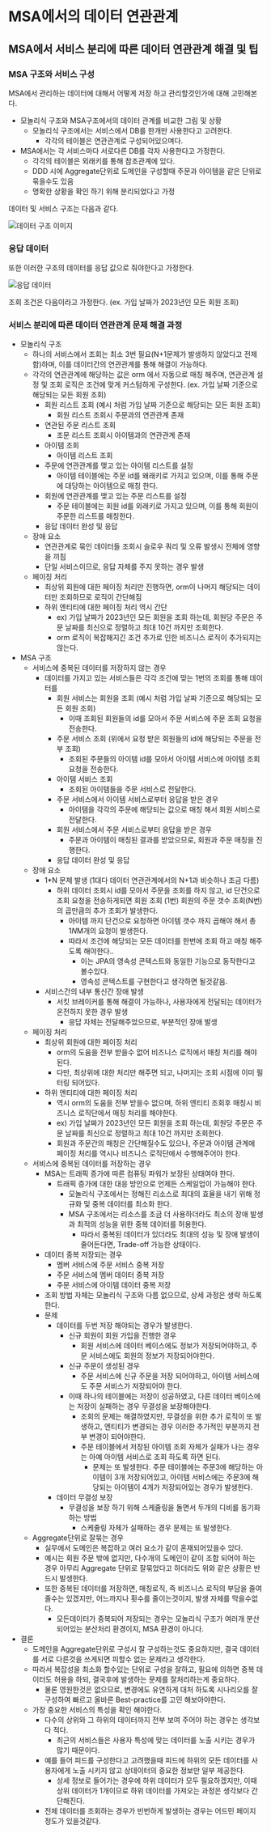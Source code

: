 # MSA에서의 데이터 연관관계

## MSA에서 서비스 분리에 따른 데이터 연관관계 해결 및 팁

### MSA 구조와 서비스 구성

MSA에서 관리하는 데이터에 대해서 어떻게 저장 하고 관리할것인가에 대해 고민해본다.  

- 모놀리식 구조와 MSA구조에서의 데이터 관계를 비교한 그림 및 상황  
    - 모놀리식 구조에서는 서비스에서 DB를 한개만 사용한다고 고려한다.  
        - 각각의 테이블은 연관관계로 구성되어있으며다.  
- MSA에서는 각 서비스마다 서로다른 DB를 각자 사용한다고 가정한다.  
    - 각각의 테이블은 외래키를 통해 참조관계에 있다.  
    - DDD 시에 Aggregate단위로 도메인을 구성할때 주문과 아이템을 같은 단위로 묶을수도 있음  
    - 명확한 상황을 확인 하기 위해 분리되었다고 가정  

데이터 및 서비스 구조는 다음과 같다.

![데이터 구조 이미지](./images/msa-data-service-structure.png)

### 응답 데이터

또한 이러한 구조의 데이터를 응답 값으로 줘야한다고 가정한다.  

![응답 데이터](./images/response-data.png)

조회 조건은 다음이라고 가정한다. (ex. 가입 날짜가 2023년인 모든 회원 조회)  

### 서비스 분리에 따른 데이터 연관관계 문제 해결 과정

- 모놀리식 구조  
    - 하나의 서비스에서 조회는 최소 3번 필요(N+1문제가 발생하지 않았다고 전제함)하며, 이를 데이터간의 연관관계를 통해 해결이 가능하다.  
    - 각각의 연관관계에 해당하는 값은 orm 에서 자동으로 매칭 해주며, 연관관계 설정 및 조회 로직은 조건에 맞게 커스텀하게 구성한다. (ex. 가입 날짜 기준으로 해당되는 모든 회원 조회)  
        - 회원 리스트 조회 (예시 처럼 가입 날짜 기준으로 해당되는 모든 회원 조회)  
            - 회원 리스트 조회시 주문과의 연관관계 존재  
        - 연관된 주문 리스트 조회  
            - 조문 리스트 조회시 아이템과의 연관관계 존재  
        - 아이템 조회  
            - 아이템 리스트 조회  
        - 주문에 연관관계를 맺고 있는 아이템 리스트를 설정  
            - 아이템 테이블에는 주문 id를 왜래키로 가지고 있으며, 이를 통해 주문에 대당하는 아이템으로 매칭 한다.
        - 회원에 연관관계를 맺고 있는 주문 리스트를 설정  
            - 주문 테이블에는 회원 id를 외래키로 가지고 있으며, 이를 통해 회원이 주문한 리스트를 매칭한다.  
        - 응답 데이터 완성 및 응답  
    - 장애 요소  
        - 연관관계로 묶인 데이터들 조회시 슬로우 쿼리 및 오류 발생시 전체에 영향을 끼침  
        - 단일 서비스이므로, 응답 자체를 주지 못하는 경우 발생  
    - 페이징 처리  
        - 최상위 회원에 대한 페이징 처리만 진행하면, orm이 나머지 해당되는 데이터만 조회하므로 로직이 간단해짐  
        - 하위 엔티티에 대한 페이징 처리 역시 간단  
            - ex) 가입 날짜가 2023년인 모든 회원을 조회 하는데, 회원당 주문은 주문 날짜를 최신으로 정렬하고 최대 10건 까지만 조회한다.  
            - orm 로직이 복잡해지긴 조건 추가로 인한 비즈니스 로직이 추가되지는 않는다.
- MSA 구조  
    - 서비스에 중복된 데이터를 저장하지 않는 경우   
        - 데이터를 가지고 있는 서비스들은 각각 조건에 맞는 1번의 조회를 통해 데이터를   
            - 회원 서비스는 회원을 조회 (예시 처럼 가입 날짜 기준으로 해당되는 모든 회원 조회)  
                - 이때 조회된 회원들의 id를 모아서 주문 서비스에 주문 조회 요청을 전송한다.  
            - 주문 서비스 조회 (위에서 요청 받은 회원들의 id에 해당되는 주문을 전부 조회)  
                - 조회된 주문들의 아이템 id를 모아서 아이템 서비스에 아이템 조회 요청을 전송한다.  
            - 아이템 서비스 조회  
                - 조회된 아이템들을 주문 서비스로 전달한다.  
            - 주문 서비스에서 아이템 서비스로부터 응답을 받은 경우  
                - 아이템을 각각의 주문에 해당되는 값으로 매칭 해서 회원 서비스로 전달한다.  
            - 회원 서비스에서 주문 서비스로부터 응답을 받은 경우  
                - 주문과 아이템이 매칭된 결과를 받았으므로, 회원과 주문 매칭을 진행한다.  
            - 응답 데이터 완성 및 응답  
    - 장애 요소  
        - 1*N 문제 발생 (1대다 데이터 연관관계에서의 N+1과 비슷하나 조금 다름)  
            - 하위 데이터 조회시 id를 모아서 주문을 조회를 하지 않고, id 단건으로 조회 요청을 전송하게되면 회원 조회 (1번) 회원의 주문 갯수 조회(N번)의 곱만큼의 추가 조회가 발생한다.  
                - 아이템 까지 단건으로 요청하면 아이템 갯수 까지 곱해야 해서 총 1*N*M개의 요청이 발생한다.  
                - 따라서 조건에 해당되는 모든 데이터를 한번에 조회 하고 매칭 해주도록 해야한다..  
                    - 이는 JPA의 영속성 콘텍스트와 동일한 기능으로 동작한다고 볼수있다.  
                    - 영속성 콘텍스트를 구현한다고 생각하면 될것같음.  
        - 서비스간의 내부 통신간 장애 발생  
            - 서킷 브레이커를 통해 해결이 가능하나, 사용자에게 전달되는 데이터가 온전하지 못한 경우 발생  
                - 응답 자체는 전달해주었으므로, 부분적인 장애 발생  
    - 페이징 처리  
        - 최상위 회원에 대한 페이징 처리  
            - orm의 도움을 전부 받을수 없어 비즈니스 로직에서 매칭 처리를 해야된다.  
            - 다만, 최상위에 대한 처리만 해주면 되고, 나머지는 조회 시점에 이미 필터링 되어있다.  
        - 하위 엔티티에 대한 페이징 처리  
            - 역시 orm의 도움을 전부 받을수 없으며, 하위 엔티티 조회후 매칭시 비즈니스 로직단에서 매칭 처리를 해야한다.  
            - ex) 가입 날짜가 2023년인 모든 회원을 조회 하는데, 회원당 주문은 주문 날짜를 최신으로 정렬하고 최대 10건 까지만 조회한다.  
            - 회원과 주문간의 매칭은 간단해질수도 있으나, 주문과 아이템 관계에 페이징 처리를 역시나 비즈니스 로직단에서 수행해주어야 한다.  
    - 서비스에 중복된 데이터를 저장하는 경우  
        - MSA는 트래픽 증가에 따른 컴퓨팅 파워가 보장된 상태여야 한다.  
            - 트래픽 증가에 대한 대응 방안으로 언제든 스케일업이 가능해야 한다.  
                - 모놀리식 구조에서는 정해진 리소스로 최대의 효율을 내기 위해 정규화 및 중복 데이터를 최소화 한다.  
                - MSA 구조에서는 리소스를 조금 더 사용하더라도 최소의 장애 발생과 최적의 성능을 위한 중복 데이터를 허용한다.  
                    - 따라서 중복된 데이터가 있더라도 최대의 성능 및 장애 발생이 줄어든다면, Trade-off 가능한 상태이다.  
        - 데이터 중복 저장되는 경우  
            - 멤버 서비스에 주문 서비스 중복 저장  
            - 주문 서비스에 멤버 데이터 중복 저장  
            - 주문 서비스에 아이템 데이터 중복 저장  
        - 조회 방법 자체는 모놀리식 구조와 다름 없으므로, 상세 과정은 생략 하도록한다.  
        - 문제  
            - 데이터를 두번 저장 해야되는 경우가 발생한다.  
                - 신규 회원이 회원 가입을 진행한 경우  
                    - 회원 서비스에 데이터 베이스에도 정보가 저장되어야하고, 주문 서비스에도 회원의 정보가 저장되어야한다.  
                - 신규 주문이 생성된 경우  
                    - 주문 서비스에 신규 주문을 저장 되어야하고, 아이템 서비스에도 주문 서비스가 저장되어야 한다.  
                - 이때 하나의 테이블에는 저장이 성공하였고, 다른 데이터 베이스에는 저장이 실패하는 경우 무결성을 보장해야한다.  
                    - 조회의 문제는 해결하였지만, 무결성을 위한 추가 로직이 또 발생하고, 엔티티가 변경되는 경우 이러한 추가적인 부분까지 전부 변경이 되어야한다.  
                    - 주문 테이블에서 저장된 아이템 조회 자체가 실패가 나는 경우는 아예 아이템 서비스로 조회 하도록 하면 된다.  
                        - 문제는 또 발생한다. 주문 테이블에는 주문3에 해당하는 아이템이 3개 저장되어있고, 아이템 서비스에는 주문3에 해당되는 아이템이 4개가 저장되어있는 경우가 발생한다.  
            - 데이터 무결성 보장  
                - 무결성을 보장 하기 위해 스케줄링을 돌면서 두개의 디비를 동기화 하는 방법  
                    - 스케줄링 자체가 실패하는 경우 문제는 또 발생한다.  
    - Aggregate단위로 잘묶는 경우  
        - 실무에서 도메인은 복잡하고 여러 요소가 같이 혼재되어있을수 있다.  
        - 예시는 회원 주문 밖에 없지만, 다수개의 도메인이 같이 조합 되어야 하는 경우 아무리 Aggregate 단위로 잘묶었다고 하더라도 위와 같은 상황은 반드시 발생한다.  
        - 또한 중복된 데이터를 저장하면, 매칭로직, 즉 비즈니스 로직의 부담을 줄여줄수는 있겠지만, 어느까지나 횟수를 줄이는것이지, 발생 자체를 막을수없다.  
            - 모든데이터가 중복되어 저장되는 경우는 모놀리식 구조가 여러개 분산되어있는 분산처리 환경이지, MSA 환경이 아니다.  
- 결론  
    - 도메인을 Aggregate단위로 구성시 잘 구성하는것도 중요하지만, 결국 데이터를 서로 다른것을 쓰게되면 피할수 없는 문제라고 생각한다.  
    - 따라서 복잡성을 최소화 할수있는 단위로 구성을 잘하고, 필요에 의하면 중복 데이터도 허용을 하되, 결국후에 발생하는 문제를 잘처리하는게 중요하다.  
        - 물론 영원한것은 없으므로, 변경에도 유연하게 대처 하도록 시나리오를 잘 구성하여 빠르고 올바른 Best-practice를 고민 해보아야한다.  
    - 가장 중요한 서비스의 특성을 확인 해야한다.  
        - 다수의 상위와 그 하위의 데이터까지 전부 보여 주어야 하는 경우는 생각보다 적다.  
            - 최근의 서비스들은 사용자 특성에 맞는 데이터를 노출 시키는 경우가 많기 때문이다.  
        - 예를 들어 피드를 구성한다고 고려했을때 피드에 하위의 모든 데이터를 사용자에게 노출 시키지 않고 상데이터의 중요한 정보만 일부 제공한다.  
            - 상세 정보로 들어가는 경우에 하위 데이터가 모두 필요하겠지만, 이때 상위 데이터가 1개이므로 하위 데이터를 가져오는 과정은 생각보다 간단해진다.  
        - 전체 데이터를 조회하는 경우가 빈번하게 발생하는 경우는 어드민 페이지 정도가 있을것같다.  